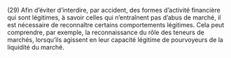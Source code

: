 (29) Afin d’éviter d’interdire, par accident, des formes d’activité financière qui sont légitimes, à savoir celles qui n’entraînent pas d’abus de marché, il est nécessaire de reconnaître certains comportements légitimes. Cela peut comprendre, par exemple, la reconnaissance du rôle des teneurs de marchés, lorsqu’ils agissent en leur capacité légitime de pourvoyeurs de la liquidité du marché.